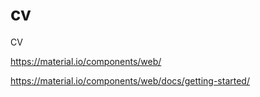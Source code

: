 # cv
CV


https://material.io/components/web/


https://material.io/components/web/docs/getting-started/
